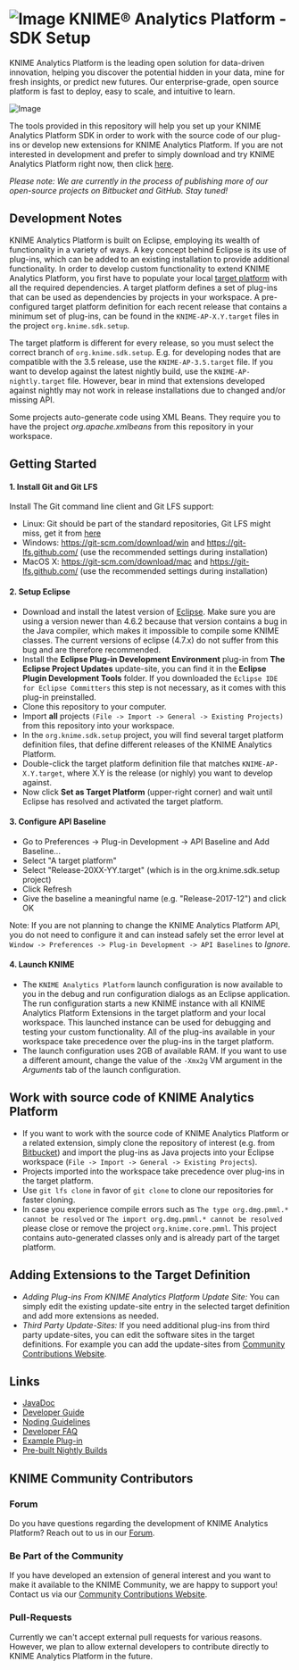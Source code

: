 # ![Image](https://www.knime.com/files/knime_logo_github_40x40_4layers.png) KNIME® Analytics Platform - SDK Setup

KNIME Analytics Platform is the leading open solution for data-driven innovation, helping you discover the potential hidden in your data, mine for fresh insights, or predict new futures. Our enterprise-grade, open source platform is fast to deploy, easy to scale, and intuitive to learn.

![Image](https://www-cdn.knime.com/sites/default/files/inline-images/knime-analytics-platform.png)

The tools provided in this repository will help you set up your KNIME Analytics Platform SDK in order to work with the source code of our plug-ins or develop new extensions for KNIME Analytics Platform. If you are not interested in development and prefer to simply download and try KNIME Analytics Platform right now, then click [here](http://knime.com/downloads).

_Please note: We are currently in the process of publishing more of our open-source projects on Bitbucket and GitHub. Stay tuned!_

## Development Notes
KNIME Analytics Platform is built on Eclipse, employing its wealth of functionality in a variety of ways. A key concept behind Eclipse is its use of plug-ins, which can be added to an existing installation to provide additional functionality. In order to develop custom functionality to extend KNIME Analytics Platform, you first have to populate your local [target platform](https://wiki.eclipse.org/PDE/Target_Definitions) with all the required dependencies. A target platform defines a set of plug-ins that can be used as dependencies by projects in your workspace. A pre-configured target platform definition for each recent release that contains a minimum set of plug-ins, can be found in the ``KNIME-AP-X.Y.target`` files in the project ``org.knime.sdk.setup``.

The target platform is different for every release, so you must select  the correct branch of ``org.knime.sdk.setup``. E.g. for developing
nodes that are compatible with the 3.5 release, use the `KNIME-AP-3.5.target` file. If you want to develop against the latest nightly build, use the ``KNIME-AP-nightly.target`` file. However, bear in mind that extensions developed against nightly may not work in
release installations due to changed and/or missing API.

Some projects auto-generate code using XML Beans. They require you to have the project _org.apache.xmlbeans_ from this repository in your workspace.

## Getting Started
#### 1. Install Git and Git LFS
Install The Git command line client and Git LFS support:
* Linux: Git should be part of the standard repositories, Git LFS might miss, get it from [here](https://help.github.com/articles/installing-git-large-file-storage/)
* Windows: https://git-scm.com/download/win and https://git-lfs.github.com/ (use the recommended settings during installation)
* MacOS X: https://git-scm.com/download/mac and https://git-lfs.github.com/ (use the recommended settings during installation)

#### 2. Setup Eclipse
* Download and install the latest version of [Eclipse](https://www.eclipse.org/downloads/eclipse-packages/). Make sure you
  are using a version newer than 4.6.2 because that version contains a bug in the Java compiler, which makes it impossible to compile some KNIME classes.
  The current versions of eclipse (4.7.x) do not suffer from this bug and are therefore recommended.
* Install the __Eclipse Plug-in Development Environment__ plug-in from  __The Eclipse Project Updates__ update-site, you can find it in the __Eclipse Plugin Development Tools__ folder. If you downloaded the `Eclipse IDE for Eclipse Committers` this step is not necessary, as it comes with this plug-in preinstalled.
* Clone this repository to your computer.
* Import **all** projects ``(File -> Import -> General -> Existing Projects)`` from this repository into your workspace.
* In the ``org.knime.sdk.setup`` project, you will find several target platform definition files, that define different releases of the KNIME Analytics Platform.
* Double-click the target platform definition file that matches ``KNIME-AP-X.Y.target``, where X.Y is the release (or nighly) you want to develop against.
* Now click __Set as Target Platform__ (upper-right corner) and wait until Eclipse has resolved and activated the target platform.

#### 3. Configure API Baseline
* Go to Preferences → Plug-in Development → API Baseline and Add Baseline...
* Select "A target platform"
* Select "Release-20XX-YY.target" (which is in the org.knime.sdk.setup project)
* Click Refresh
* Give the baseline a meaningful name (e.g. "Release-2017-12") and click OK

Note: If you are not planning to change the KNIME Analytics Platform API, you do not need to configure it and can instead safely set the error level at ``Window -> Preferences -> Plug-in Development -> API Baselines`` to _Ignore_.

#### 4. Launch KNIME
* The ``KNIME Analytics Platform`` launch configuration is now available to you in the debug and run configuration dialogs as an Eclipse application. The run configuration starts a new KNIME instance with all KNIME Analytics Platform Extensions in the target platform and your local workspace. This launched instance can be used for debugging and testing your custom functionality. All of the plug-ins available in your workspace take precedence over the plug-ins in the target platform.
* The launch configuration uses 2GB of available RAM. If you want to use a different amount, change the value of the ``-Xmx2g`` VM argument in the _Arguments_ tab of the launch configuration.

## Work with source code of KNIME Analytics Platform
* If you want to work with the source code of KNIME Analytics Platform or a related extension, simply clone the repository of interest (e.g. from [Bitbucket](http://bitbucket.com/knime)) and import the plug-ins as Java projects into your Eclipse workspace (``File -> Import -> General -> Existing Projects``). 
* Projects imported into the workspace take precedence over plug-ins in the target platform.
* Use ``git lfs clone`` in favor of ``git clone`` to clone our repositories for faster cloning.
* In case you experience compile errors such as ``The type org.dmg.pmml.* cannot be resolved`` or ``The import org.dmg.pmml.* cannot be resolved`` please close or remove the project ``org.knime.core.pmml``. This project contains auto-generated classes only and is already part of the target platform.

## Adding Extensions to the Target Definition
* _Adding Plug-ins From KNIME Analytics Platform Update Site:_ You can simply edit the existing update-site entry in the selected target definition and add more extensions as needed.
* _Third Party Update-Sites:_ If you need additional plug-ins from third party update-sites, you can edit the software sites in the target definitions. For example you can add the update-sites from [Community Contributions Website](https://www.knime.com/community).

## Links
* [JavaDoc](https://www.knime.com/javadoc-api)
* [Developer Guide](https://www.knime.com/developer-guide)
* [Noding Guidelines](https://tech.knime.org/files/development/noding_guidelines.pdf)
* [Developer FAQ](https://www.knime.com/developer/faq)
* [Example Plug-in](https://www.knime.com/developer/example/node-model)
* [Pre-built Nightly Builds](https://www.knime.com/form/nightly-build)

## KNIME Community Contributors
### Forum
Do you have questions regarding the development of KNIME Analytics Platform? Reach out to us in our [Forum](https://forum.knime.com/c/knime-development).

### Be Part of the Community
If you have developed an extension of general interest and you want to make it available to the KNIME Community, we are happy to support you! Contact us via our [Community Contributions Website](https://www.knime.com/community). 

### Pull-Requests
Currently we can't accept external pull requests for various reasons. However, we plan to allow external developers to contribute directly to KNIME Analytics Platform in the future.